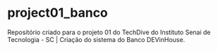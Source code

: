 # project01_banco
Repositório criado para o projeto 01 do TechDive do Instituto Senai de Tecnologia - SC | Criação do sistema do Banco DEVinHouse.
